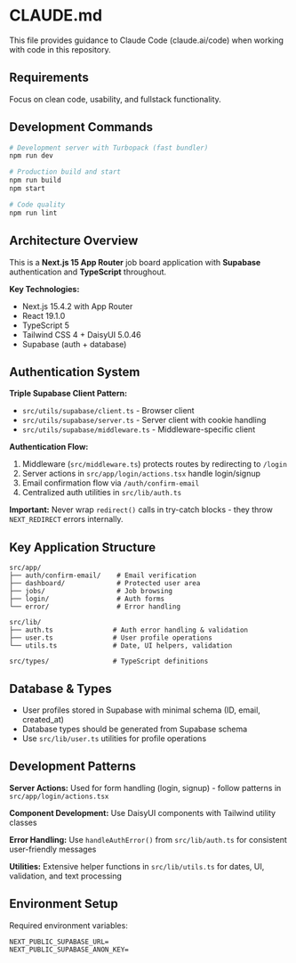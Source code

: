 # CLAUDE.md

This file provides guidance to Claude Code (claude.ai/code) when working with code in this repository.

## Requirements
Focus on clean code,
usability, and fullstack functionality.

## Development Commands

```bash
# Development server with Turbopack (fast bundler)
npm run dev

# Production build and start
npm run build
npm start

# Code quality
npm run lint
```

## Architecture Overview

This is a **Next.js 15 App Router** job board application with **Supabase** authentication and **TypeScript** throughout.

**Key Technologies:**
- Next.js 15.4.2 with App Router
- React 19.1.0 
- TypeScript 5
- Tailwind CSS 4 + DaisyUI 5.0.46
- Supabase (auth + database)

## Authentication System

**Triple Supabase Client Pattern:**
- `src/utils/supabase/client.ts` - Browser client
- `src/utils/supabase/server.ts` - Server client with cookie handling  
- `src/utils/supabase/middleware.ts` - Middleware-specific client

**Authentication Flow:**
1. Middleware (`src/middleware.ts`) protects routes by redirecting to `/login`
2. Server actions in `src/app/login/actions.tsx` handle login/signup
3. Email confirmation flow via `/auth/confirm-email`
4. Centralized auth utilities in `src/lib/auth.ts`

**Important:** Never wrap `redirect()` calls in try-catch blocks - they throw `NEXT_REDIRECT` errors internally.

## Key Application Structure

```
src/app/
├── auth/confirm-email/    # Email verification
├── dashboard/             # Protected user area
├── jobs/                  # Job browsing
├── login/                 # Auth forms
└── error/                 # Error handling

src/lib/
├── auth.ts               # Auth error handling & validation
├── user.ts               # User profile operations  
└── utils.ts              # Date, UI helpers, validation

src/types/                # TypeScript definitions
```

## Database & Types

- User profiles stored in Supabase with minimal schema (ID, email, created_at)
- Database types should be generated from Supabase schema
- Use `src/lib/user.ts` utilities for profile operations

## Development Patterns

**Server Actions:** Used for form handling (login, signup) - follow patterns in `src/app/login/actions.tsx`

**Component Development:** Use DaisyUI components with Tailwind utility classes

**Error Handling:** Use `handleAuthError()` from `src/lib/auth.ts` for consistent user-friendly messages

**Utilities:** Extensive helper functions in `src/lib/utils.ts` for dates, UI, validation, and text processing

## Environment Setup

Required environment variables:
```
NEXT_PUBLIC_SUPABASE_URL=
NEXT_PUBLIC_SUPABASE_ANON_KEY=
```
